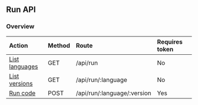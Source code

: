 ## Run API

### Overview
| Action                              | Method | Route                       | Requires token |
|:------------------------------------|:-------|:----------------------------|:---------------|
| [List languages](list_languages.md) | GET    | /api/run                    | No             |
| [List versions](list_versions.md)   | GET    | /api/run/:language          | No             |
| [Run code](run.md)                  | POST   | /api/run/:language/:version | Yes            |
